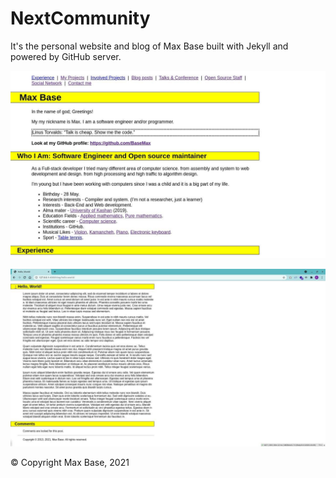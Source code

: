 # NextCommunity

It's the personal website and blog of Max Base built with Jekyll and powered by GitHub server.

![Max Base Website](demo1.jpg)

![Max Base Website](demo2.jpg)

© Copyright Max Base, 2021
